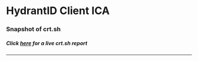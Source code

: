 # HydrantID Client ICA
### Snapshot of crt.sh
##### Click [here](https://crt.sh/?q=A36CD709AD67E352ECCA086B3A5B59E04DD6583B6E7F41FAD4B457B5C65D38BB) for a live crt.sh report

---
